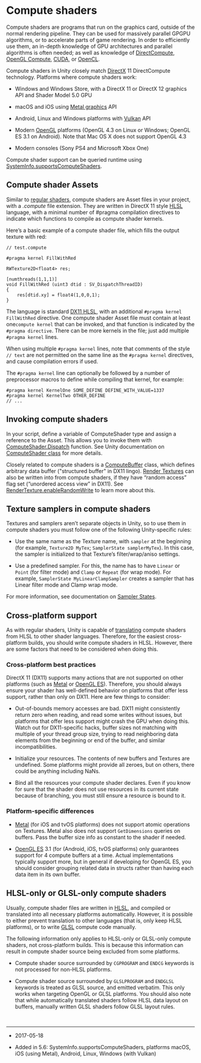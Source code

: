 # Compute shaders

Compute shaders are programs that run on the graphics card, outside of the normal rendering pipeline. They can be used for massively parallel GPGPU algorithms, or to accelerate parts of game rendering. In order to efficiently use them, an in-depth knowledge of GPU architectures and parallel algorithms is often needed; as well as knowledge of [DirectCompute](http://msdn.microsoft.com/en-us/library/windows/desktop/ff476331.aspx), [OpenGL Compute](https://www.khronos.org/opengl/wiki/Compute_Shader), [CUDA](http://en.wikipedia.org/wiki/CUDA), or [OpenCL](http://en.wikipedia.org/wiki/OpenCL).

Compute shaders in Unity closely match [ DirectX](https://en.wikipedia.org/wiki/DirectX) 11 DirectCompute technology. Platforms where compute shaders work:

* Windows and Windows Store, with a DirectX 11 or DirectX 12 graphics API and Shader Model 5.0 GPU

* macOS and iOS using [Metal graphics](https://developer.apple.com/metal/) API

* Android, Linux and Windows platforms with [Vulkan](https://www.khronos.org/vulkan/) API

* Modern [OpenGL](https://www.opengl.org/) platforms (OpenGL 4.3 on Linux or Windows; OpenGL ES 3.1 on Android). Note that Mac OS X does not support OpenGL 4.3

* Modern consoles (Sony PS4 and Microsoft Xbox One)

Compute shader support can be queried runtime using [SystemInfo.supportsComputeShaders](ScriptRef:SystemInfo-supportsComputeShaders.html).

## Compute shader Assets

Similar to [regular shaders](class-Shader), compute shaders are Asset files in your project, with a *.compute* file extension. They are written in DirectX 11 style [HLSL](http://msdn.microsoft.com/en-us/library/windows/desktop/bb509561.aspx) language, with a minimal number of #pragma compilation directives to indicate which functions to compile as compute shader kernels.

Here’s a basic example of a compute shader file, which fills the output texture with red:

```
// test.compute

#pragma kernel FillWithRed

RWTexture2D<float4> res;

[numthreads(1,1,1)]
void FillWithRed (uint3 dtid : SV_DispatchThreadID)
{
    res[dtid.xy] = float4(1,0,0,1);
}
```

The language is standard [DX11 HLSL](SL-ShadingLanguage), with an additional `#pragma kernel FillWithRed` directive. One compute shader Asset file must contain at least one`compute kernel` that can be invoked, and that function is indicated by the `#pragma directive`. There can be more kernels in the file; just add multiple `#pragma kernel` lines.

When using multiple `#pragma kernel` lines, note that comments of the style `// text` are not permitted on the same line as the `#pragma kernel` directives, and cause compilation errors if used.

The `#pragma kernel` line can optionally be followed by a number of preprocessor macros to define while compiling that kernel, for example:

```
#pragma kernel KernelOne SOME_DEFINE DEFINE_WITH_VALUE=1337
#pragma kernel KernelTwo OTHER_DEFINE
// ...
```

## Invoking compute shaders

In your script, define a variable of ComputeShader type and assign a reference to the Asset. This allows you to invoke them with [ComputeShader.Dispatch](ScriptRef:ComputeShader.Dispatch.html) function. See Unity documentation on [ComputeShader class](ScriptRef:ComputeShader.html) for more details.

Closely related to compute shaders is a [ComputeBuffer](ScriptRef:ComputeBuffer.html) class, which defines arbitrary data buffer ("structured buffer" in DX11 lingo). [Render Textures](ScriptRef:RenderTexture.html) can also be written into from compute shaders, if they have “random access” flag set (“unordered access view” in DX11). See [RenderTexture.enableRandomWrite](ScriptRef:RenderTexture-enableRandomWrite.html) to learn more about this.

## Texture samplers in compute shaders

Textures and samplers aren’t separate objects in Unity, so to use them in compute shaders you must follow one of the following Unity-specific rules:

* Use the same name as the Texture name, with `sampler` at the beginning (for example, `Texture2D MyTex`; `SamplerState samplerMyTex`). In this case, the sampler is initialized to that Texture’s filter/wrap/aniso settings.

* Use a predefined sampler. For this, the name has to have `Linear` or `Point` (for filter mode) and `Clamp` or `Repeat` (for wrap mode). For example, `SamplerState MyLinearClampSampler` creates a sampler that has Linear filter mode and Clamp wrap mode.

For more information, see documentation on [Sampler States](SL-SamplerStates).

## Cross-platform support

As with regular shaders, Unity is capable of [translating](SL-ShadingLanguage) compute shaders from HLSL to other shader languages. Therefore, for the easiest cross-platform builds, you should write compute shaders in HLSL. However, there are some factors that need to be considered when doing this.

### Cross-platform best practices

DirectX 11 (DX11) supports many actions that are not supported on other platforms (such as [Metal](https://developer.apple.com/metal/) or [OpenGL ES](https://www.opengl.org/)). Therefore, you should always ensure your shader has well-defined behavior on platforms that offer less support, rather than only on DX11. Here are few things to consider:

* Out-of-bounds memory accesses are bad. DX11 might consistently return zero when reading, and read some writes without issues, but platforms that offer less support might crash the GPU when doing this. Watch out for DX11-specific hacks, buffer sizes not matching with multiple of your thread group size, trying to read neighboring data elements from the beginning or end of the buffer, and similar incompatibilities.

* Initialize your resources. The contents of new buffers and Textures are undefined. Some platforms might provide all zeroes, but on others, there could be anything including NaNs. 

* Bind all the resources your compute shader declares. Even if you know for sure that the shader does not use resources in its current state because of branching, you must still ensure a resource is bound to it.

### Platform-specific differences

* [Metal](https://developer.apple.com/metal/) (for iOS and tvOS platforms) does not support atomic operations on Textures. Metal also does not support `GetDimensions` queries on buffers. Pass the buffer size info as constant to the shader if needed.

* [OpenGL ES](https://www.opengl.org/) 3.1 (for (Android, iOS, tvOS platforms) only guarantees support for 4 compute buffers at a time. Actual implementations typically support more, but in general if developing for OpenGL ES, you should consider grouping related data in structs rather than having each data item in its own buffer.

## HLSL-only or GLSL-only compute shaders

Usually, compute shader files are written in [HLSL](https://en.wikipedia.org/wiki/High-Level_Shading_Language), and compiled or translated into all necessary platforms automatically. However, it is possible to either prevent translation to other languages (that is, only keep HLSL platforms), or to write [GLSL](https://en.wikipedia.org/wiki/OpenGL_Shading_Language) compute code manually.

The following information only applies to HLSL-only or GLSL-only compute shaders, not cross-platform builds. This is because this information can result in compute shader source being excluded from some platforms. 

* Compute shader source surrounded by `CGPROGRAM` and `ENDCG` keywords is not processed for non-HLSL platforms.

* Compute shader source surrounded by `GLSLPROGRAM` and `ENDGLSL` keywords is treated as GLSL source, and emitted verbatim. This only works when targeting OpenGL or GLSL platforms. You should also note that while automatically translated shaders follow HLSL data layout on buffers, manually written GLSL shaders follow GLSL layout rules.


<br/>

---

* <span class="page-edit"> 2017-05-18  <!-- include IncludeTextAmendPageSomeEdit --></span>

* <span class="page-history">Added in 5.6: SystemInfo.supportsComputeShaders, platforms macOS, iOS (using Metal), Android, Linux, Windows (with Vulkan) 
</span>




